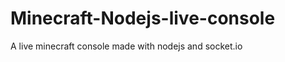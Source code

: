 Minecraft-Nodejs-live-console
=============================

A live minecraft console made with nodejs and socket.io
